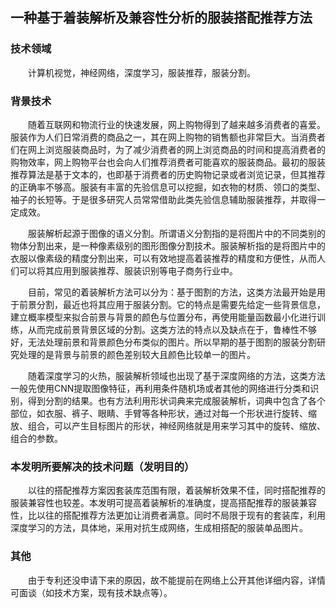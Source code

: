 ## 一种基于着装解析及兼容性分析的服装搭配推荐方法

### 技术领域

　　计算机视觉，神经网络，深度学习，服装推荐，服装分割。
    

### 背景技术

　　随着互联网和物流行业的快速发展，网上购物得到了越来越多消费者的喜爱。服装作为人们日常消费的商品之一，其在网上购物的销售额也非常巨大。当消费者们在网上浏览服装商品时，为了减少消费者的网上浏览商品的时间和提高消费者的购物效率，网上购物平台也会向人们推荐消费者可能喜欢的服装商品。最初的服装推荐算法是基于文本的，也即基于消费者的历史购物记录或者浏览记录，但其推荐的正确率不够高。服装有丰富的先验信息可以挖掘，如衣物的材质、领口的类型、袖子的长短等。于是很多研究人员常常借助此类先验信息辅助服装推荐，并取得一定成效。

　　服装解析起源于图像的语义分割。所谓语义分割指的是将图片中的不同类别的物体分割出来，是一种像素级别的图形图像分割技术。服装解析指的是将图片中的衣服以像素级的精度分割出来，可以有效地提高着装推荐的精度和方便性，从而人们可以将其应用到服装推荐、服装识别等电子商务行业中。

　　目前，常见的着装解析方法可以分为：基于图割的方法，这类方法最开始是用于前景分割，最近也将其应用于服装分割。它的特点是需要先给定一些背景信息，建立概率模型来拟合前景与背景的颜色与位置分布，再使用能量函数最小化进行训练，从而完成前景背景区域的分割。这类方法的特点以及缺点在于，鲁棒性不够好，无法处理前景和背景颜色分布类似的图片。所以早期的基于图割的服装分割研究处理的是背景与前景的颜色差别较大且颜色比较单一的图片。

　　随着深度学习的火热，服装解析领域也出现了基于深度网络的方法，这类方法一般先使用CNN提取图像特征，再利用条件随机场或者其他的网络进行分类和识别，得到分割的结果。也有方法利用形状词典来完成服装解析，词典中包含了各个部位，如衣服、裤子、眼睛、手臂等各种形状，通过对每一个形状进行旋转、缩放、组合，可以产生目标图片的形状，神经网络就是用来学习其中的旋转、缩放、组合的参数。

### 本发明所要解决的技术问题（发明目的）

　　以往的搭配推荐方案因套装库范围有限，着装解析效果不佳，同时搭配推荐的服装兼容性也较差。本发明可提高着装解析的准确度，提高搭配推荐的服装兼容性，比以往的搭配推荐方法更加让消费者满意。同时不局限于现有的套装库，利用深度学习的方法，具体地，采用对抗生成网络，生成相搭配的服装单品图片。

### 其他

　　由于专利还没申请下来的原因，故不能提前在网络上公开其他详细内容，详情可面谈（如技术方案，现有技术缺点等）。





